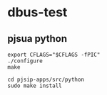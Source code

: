 # dbus-test


pjsua python
---

```
export CFLAGS="$CFLAGS -fPIC"
./configure 
make
```

```
cd pjsip-apps/src/python
sudo make install
```
